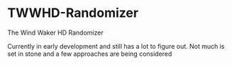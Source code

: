 # TWWHD-Randomizer
The Wind Waker HD Randomizer

Currently in early development and still has a lot to figure out. Not much is set in stone and a few approaches are being considered

